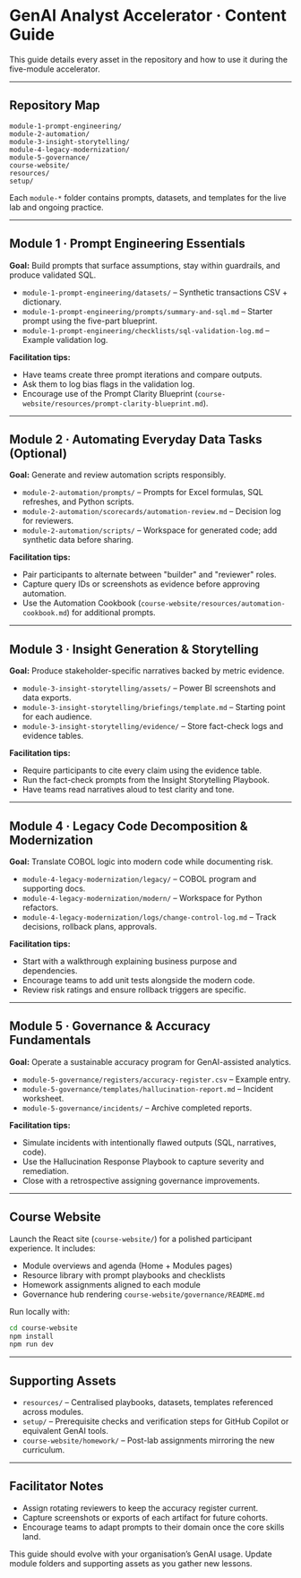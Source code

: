 # GenAI Analyst Accelerator · Content Guide

This guide details every asset in the repository and how to use it during the five-module accelerator.

---

## Repository Map

```
module-1-prompt-engineering/
module-2-automation/
module-3-insight-storytelling/
module-4-legacy-modernization/
module-5-governance/
course-website/
resources/
setup/
```

Each `module-*` folder contains prompts, datasets, and templates for the live lab and ongoing practice.

---

## Module 1 · Prompt Engineering Essentials

**Goal:** Build prompts that surface assumptions, stay within guardrails, and produce validated SQL.

- `module-1-prompt-engineering/datasets/` – Synthetic transactions CSV + dictionary.
- `module-1-prompt-engineering/prompts/summary-and-sql.md` – Starter prompt using the five-part blueprint.
- `module-1-prompt-engineering/checklists/sql-validation-log.md` – Example validation log.

**Facilitation tips:**
- Have teams create three prompt iterations and compare outputs.
- Ask them to log bias flags in the validation log.
- Encourage use of the Prompt Clarity Blueprint (`course-website/resources/prompt-clarity-blueprint.md`).

---

## Module 2 · Automating Everyday Data Tasks (Optional)

**Goal:** Generate and review automation scripts responsibly.

- `module-2-automation/prompts/` – Prompts for Excel formulas, SQL refreshes, and Python scripts.
- `module-2-automation/scorecards/automation-review.md` – Decision log for reviewers.
- `module-2-automation/scripts/` – Workspace for generated code; add synthetic data before sharing.

**Facilitation tips:**
- Pair participants to alternate between "builder" and "reviewer" roles.
- Capture query IDs or screenshots as evidence before approving automation.
- Use the Automation Cookbook (`course-website/resources/automation-cookbook.md`) for additional prompts.

---

## Module 3 · Insight Generation & Storytelling

**Goal:** Produce stakeholder-specific narratives backed by metric evidence.

- `module-3-insight-storytelling/assets/` – Power BI screenshots and data exports.
- `module-3-insight-storytelling/briefings/template.md` – Starting point for each audience.
- `module-3-insight-storytelling/evidence/` – Store fact-check logs and evidence tables.

**Facilitation tips:**
- Require participants to cite every claim using the evidence table.
- Run the fact-check prompts from the Insight Storytelling Playbook.
- Have teams read narratives aloud to test clarity and tone.

---

## Module 4 · Legacy Code Decomposition & Modernization

**Goal:** Translate COBOL logic into modern code while documenting risk.

- `module-4-legacy-modernization/legacy/` – COBOL program and supporting docs.
- `module-4-legacy-modernization/modern/` – Workspace for Python refactors.
- `module-4-legacy-modernization/logs/change-control-log.md` – Track decisions, rollback plans, approvals.

**Facilitation tips:**
- Start with a walkthrough explaining business purpose and dependencies.
- Encourage teams to add unit tests alongside the modern code.
- Review risk ratings and ensure rollback triggers are specific.

---

## Module 5 · Governance & Accuracy Fundamentals

**Goal:** Operate a sustainable accuracy program for GenAI-assisted analytics.

- `module-5-governance/registers/accuracy-register.csv` – Example entry.
- `module-5-governance/templates/hallucination-report.md` – Incident worksheet.
- `module-5-governance/incidents/` – Archive completed reports.

**Facilitation tips:**
- Simulate incidents with intentionally flawed outputs (SQL, narratives, code).
- Use the Hallucination Response Playbook to capture severity and remediation.
- Close with a retrospective assigning governance improvements.

---

## Course Website

Launch the React site (`course-website/`) for a polished participant experience. It includes:

- Module overviews and agenda (Home + Modules pages)
- Resource library with prompt playbooks and checklists
- Homework assignments aligned to each module
- Governance hub rendering `course-website/governance/README.md`

Run locally with:

```bash
cd course-website
npm install
npm run dev
```

---

## Supporting Assets

- `resources/` – Centralised playbooks, datasets, templates referenced across modules.
- `setup/` – Prerequisite checks and verification steps for GitHub Copilot or equivalent GenAI tools.
- `course-website/homework/` – Post-lab assignments mirroring the new curriculum.

---

## Facilitator Notes

- Assign rotating reviewers to keep the accuracy register current.
- Capture screenshots or exports of each artifact for future cohorts.
- Encourage teams to adapt prompts to their domain once the core skills land.

This guide should evolve with your organisation’s GenAI usage. Update module folders and supporting assets as you gather new lessons.
